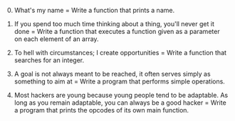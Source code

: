 0. What's my name = Write a function that prints a name.

1. If you spend too much time thinking about a thing, you'll never get it done =  Write a function that executes a function given as a parameter on each element of an array.

2. To hell with circumstances; I create opportunities = Write a function that searches for an integer.

3. A goal is not always meant to be reached, it often serves simply as something to aim at  =  Write a program that performs simple operations.

4. Most hackers are young because young people tend to be adaptable. As long as you remain adaptable, you can always be a good hacker = Write a program that prints the opcodes of its own main function.